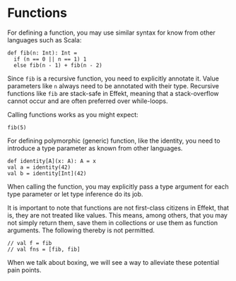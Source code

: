 # Functions

For defining a function, you may use similar syntax for know from other languages such as Scala:

```
def fib(n: Int): Int =
  if (n == 0 || n == 1) 1
  else fib(n - 1) + fib(n - 2)
```

Since `fib` is a recursive function, you need to explicitly annotate it. Value parameters like `n` always need to be 
annotated with their type. Recursive functions like `fib` are stack-safe in Effekt, meaning that a stack-overflow 
cannot occur and are often preferred over while-loops.

Calling functions works as you might expect:

```effekt:repl
fib(5)
```

For defining polymorphic (generic) function, like the identity, you need to introduce a type parameter as known from 
other languages.

```
def identity[A](x: A): A = x
val a = identity(42)
val b = identity[Int](42)
```

When calling the function, you may explicitly pass a type argument for each type parameter or let type inference do its job.

It is important to note that functions are not first-class citizens in Effekt, that is, they are not treated like 
values. This means, among others, that you may not simply return them, save them in collections or use them as function 
arguments. The following thereby is not permitted.

```
// val f = fib
// val fns = [fib, fib]
```

When we talk about boxing, we will see a way to alleviate these potential pain points.
